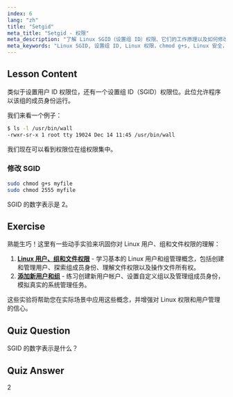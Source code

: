 ```yaml
---
index: 6
lang: "zh"
title: "Setgid"
meta_title: "Setgid - 权限"
meta_description: "了解 Linux SGID（设置组 ID）权限、它们的工作原理以及如何修改它们。理解这个关键的 Linux 安全概念。"
meta_keywords: "Linux SGID, 设置组 ID, Linux 权限，chmod g+s, Linux 安全，Linux 初学者，Linux 教程"
---
```


## Lesson Content

类似于设置用户 ID 权限位，还有一个设置组 ID（SGID）权限位。此位允许程序以该组的成员身份运行。

我们来看一个例子：

```bash
$ ls -l /usr/bin/wall
-rwxr-sr-x 1 root tty 19024 Dec 14 11:45 /usr/bin/wall
```

我们现在可以看到权限位在组权限集中。

### 修改 SGID

```bash
sudo chmod g+s myfile
sudo chmod 2555 myfile
```

SGID 的数字表示是 2。

## Exercise

熟能生巧！这里有一些动手实验来巩固你对 Linux 用户、组和文件权限的理解：

1. **[Linux 用户、组和文件权限](https://labex.io/zh/labs/linux-linux-user-group-and-file-permissions-18002)** - 学习基本的 Linux 用户和组管理概念，包括创建和管理用户、探索组成员身份、理解文件权限以及操作文件所有权。
2. **[添加新用户和组](https://labex.io/zh/labs/linux-add-new-user-and-group-17987)** - 练习创建新用户帐户、设置自定义组以及管理组成员身份，模拟真实的系统管理任务。

这些实验将帮助您在实际场景中应用这些概念，并增强对 Linux 权限和用户管理的信心。

## Quiz Question

SGID 的数字表示是什么？

## Quiz Answer

2
